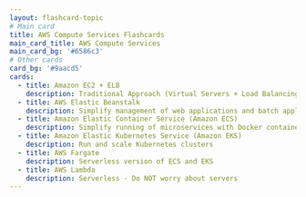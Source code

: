 ```yaml
---
layout: flashcard-topic
# Main card
title: AWS Compute Services Flashcards
main_card_title: AWS Compute Services
main_card_bg: '#6586c3'
# Other cards
card_bg: '#9aacd5'
cards:
  - title: Amazon EC2 + ELB
    description: Traditional Approach (Virtual Servers + Load Balancing). Use when you need control over OS OR you want to run custom software
  - title: AWS Elastic Beanstalk
    description: Simplify management of web applications and batch applications .Automatically creates EC2 + ELB(load balancing and auto scaling)
  - title: Amazon Elastic Container Service (Amazon ECS)
    description: Simplify running of microservices with Docker containers .Run containers in EC2 based ECS Clusters
  - title: Amazon Elastic Kubernetes Service (Amazon EKS)
    description: Run and scale Kubernetes clusters
  - title: AWS Fargate
    description: Serverless version of ECS and EKS
  - title: AWS Lambda
    description: Serverless - Do NOT worry about servers
---
```

